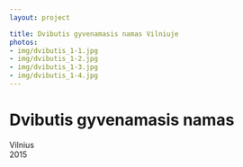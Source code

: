 ```yaml
---
layout: project

title: Dvibutis gyvenamasis namas Vilniuje
photos:
- img/dvibutis_1-1.jpg
- img/dvibutis_1-2.jpg
- img/dvibutis_1-3.jpg
- img/dvibutis_1-4.jpg
---
```

<h1>Dvibutis gyvenamasis namas</h1>
<p>Vilnius<br/>2015</p>

